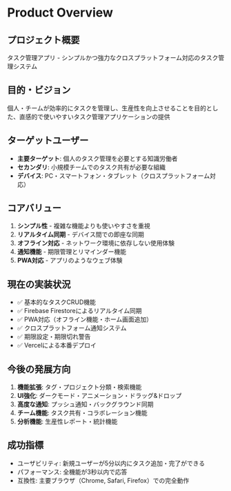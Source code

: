 # Product Overview

## プロジェクト概要
タスク管理アプリ - シンプルかつ強力なクロスプラットフォーム対応のタスク管理システム

## 目的・ビジョン
個人・チームが効率的にタスクを管理し、生産性を向上させることを目的とした、直感的で使いやすいタスク管理アプリケーションの提供

## ターゲットユーザー
- **主要ターゲット**: 個人のタスク管理を必要とする知識労働者
- **セカンダリ**: 小規模チームでのタスク共有が必要な組織
- **デバイス**: PC・スマートフォン・タブレット（クロスプラットフォーム対応）

## コアバリュー
1. **シンプル性** - 複雑な機能よりも使いやすさを重視
2. **リアルタイム同期** - デバイス間での即座な同期
3. **オフライン対応** - ネットワーク環境に依存しない使用体験
4. **通知機能** - 期限管理とリマインダー機能
5. **PWA対応** - アプリのようなウェブ体験

## 現在の実装状況
- ✅ 基本的なタスクCRUD機能
- ✅ Firebase Firestoreによるリアルタイム同期
- ✅ PWA対応（オフライン機能・ホーム画面追加）
- ✅ クロスプラットフォーム通知システム
- ✅ 期限設定・期限切れ警告
- ✅ Vercelによる本番デプロイ

## 今後の発展方向
1. **機能拡張**: タグ・プロジェクト分類・検索機能
2. **UI強化**: ダークモード・アニメーション・ドラッグ&ドロップ
3. **高度な通知**: プッシュ通知・バックグラウンド同期
4. **チーム機能**: タスク共有・コラボレーション機能
5. **分析機能**: 生産性レポート・統計機能

## 成功指標
- ユーザビリティ: 新規ユーザーが5分以内にタスク追加・完了ができる
- パフォーマンス: 全機能が3秒以内で応答
- 互換性: 主要ブラウザ（Chrome, Safari, Firefox）での完全動作